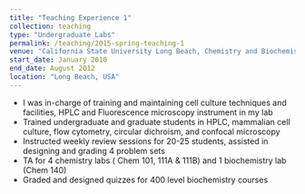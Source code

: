 ```yaml
---
title: "Teaching Experience 1"
collection: teaching
type: "Undergraduate Labs"
permalink: /teaching/2015-spring-teaching-1
venue: "California State University Long Beach, Chemistry and Biochemistry"
start_date: January 2010
end_date: August 2012
location: "Long Beach, USA"
---
```


* I was in-charge of training and maintaining cell culture techniques and facilities, HPLC and Fluorescence
microscopy instrument in my lab 
* Trained undergraduate and graduate students in  HPLC, mammalian cell culture, flow cytometry, circular dichroism, and confocal microscopy
* Instructed weekly review sessions for 20-25 students, assisted in designing and grading 4 problem sets
* TA for 4 chemistry labs ( Chem 101, 111A & 111B) and 1 biochemistry lab (Chem 140)
* Graded and designed quizzes for 400 level biochemistry courses
